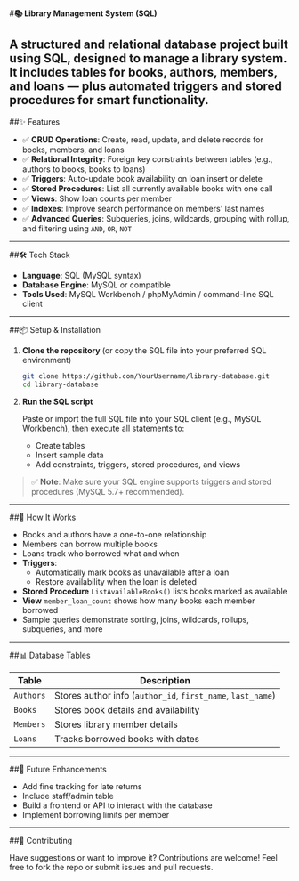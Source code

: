 #**📚 Library Management System (SQL)**

A structured and relational database project built using **SQL**, designed to manage a library system. It includes tables for books, authors, members, and loans — plus automated triggers and stored procedures for smart functionality.
---
##✨ Features

* ✅ **CRUD Operations**: Create, read, update, and delete records for books, members, and loans  
* ✅ **Relational Integrity**: Foreign key constraints between tables (e.g., authors to books, books to loans)  
* ✅ **Triggers**: Auto-update book availability on loan insert or delete  
* ✅ **Stored Procedures**: List all currently available books with one call  
* ✅ **Views**: Show loan counts per member  
* ✅ **Indexes**: Improve search performance on members' last names  
* ✅ **Advanced Queries**: Subqueries, joins, wildcards, grouping with rollup, and filtering using `AND`, `OR`, `NOT`
---
##🛠️ Tech Stack

* **Language**: SQL (MySQL syntax)
* **Database Engine**: MySQL or compatible
* **Tools Used**: MySQL Workbench / phpMyAdmin / command-line SQL client
---
##📦 Setup & Installation

1. **Clone the repository** (or copy the SQL file into your preferred SQL environment)

   ```bash
   git clone https://github.com/YourUsername/library-database.git
   cd library-database
   ```

2. **Run the SQL script**

   Paste or import the full SQL file into your SQL client (e.g., MySQL Workbench), then execute all statements to:

   * Create tables  
   * Insert sample data  
   * Add constraints, triggers, stored procedures, and views

> ✅ **Note**: Make sure your SQL engine supports triggers and stored procedures (MySQL 5.7+ recommended).
---
##🧠 How It Works

* Books and authors have a one-to-one relationship  
* Members can borrow multiple books  
* Loans track who borrowed what and when  
* **Triggers**:  
  * Automatically mark books as unavailable after a loan  
  * Restore availability when the loan is deleted  
* **Stored Procedure** `ListAvailableBooks()` lists books marked as available  
* **View** `member_loan_count` shows how many books each member borrowed  
* Sample queries demonstrate sorting, joins, wildcards, rollups, subqueries, and more
---
##📊 Database Tables

| Table     | Description                          |
|-----------|--------------------------------------|
| `Authors` | Stores author info (`author_id`, `first_name`, `last_name`) |
| `Books`   | Stores book details and availability |
| `Members` | Stores library member details        |
| `Loans`   | Tracks borrowed books with dates     |
---
##🚀 Future Enhancements

* Add fine tracking for late returns  
* Include staff/admin table  
* Build a frontend or API to interact with the database  
* Implement borrowing limits per member  
---
##🤝 Contributing

Have suggestions or want to improve it? Contributions are welcome! Feel free to fork the repo or submit issues and pull requests.
